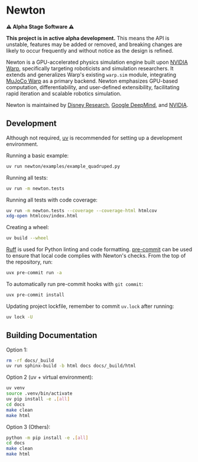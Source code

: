 # Newton

**⚠️ Alpha Stage Software ⚠️**

**This project is in active alpha development.** This means the API is unstable, features may be added or removed, and breaking changes are likely to occur frequently and without notice as the design is refined.

Newton is a GPU-accelerated physics simulation engine built upon [NVIDIA Warp](https://github.com/NVIDIA/warp), specifically targeting roboticists and simulation researchers.
It extends and generalizes Warp's existing `warp.sim` module, integrating [MuJoCo Warp](https://github.com/google-deepmind/mujoco_warp) as a primary backend.
Newton emphasizes GPU-based computation, differentiability, and user-defined extensibility, facilitating rapid iteration and scalable robotics simulation.

Newton is maintained by [Disney Research](https://www.disneyresearch.com/), [Google DeepMind](https://deepmind.google/), and [NVIDIA](https://www.nvidia.com/).

## Development

Although not required, [uv](https://docs.astral.sh/uv/) is recommended for setting up a development environment.

Running a basic example:

```bash
uv run newton/examples/example_quadruped.py
```

Running all tests:

```bash
uv run -m newton.tests
```

Running all tests with code coverage:

```bash
uv run -m newton.tests --coverage --coverage-html htmlcov
xdg-open htmlcov/index.html
```

Creating a wheel:

```bash
uv build --wheel
```

[Ruff](https://docs.astral.sh/ruff/) is used for Python linting and code formatting.
[pre-commit](https://pre-commit.com/) can be used to ensure that local code complies with Newton's checks.
From the top of the repository, run:

```bash
uvx pre-commit run -a
```

To automatically run pre-commit hooks with `git commit`:

```bash
uvx pre-commit install
```

Updating project lockfile, remember to commit `uv.lock` after running:

```bash
uv lock -U
```

## Building Documentation

Option 1:

```bash
rm -rf docs/_build
uv run sphinx-build -b html docs docs/_build/html
```

Option 2 (uv + virtual environment):

```bash
uv venv
source .venv/bin/activate
uv pip install -e .[all]
cd docs
make clean
make html
```

Option 3 (Others):

```bash
python -m pip install -e .[all]
cd docs
make clean
make html
```
